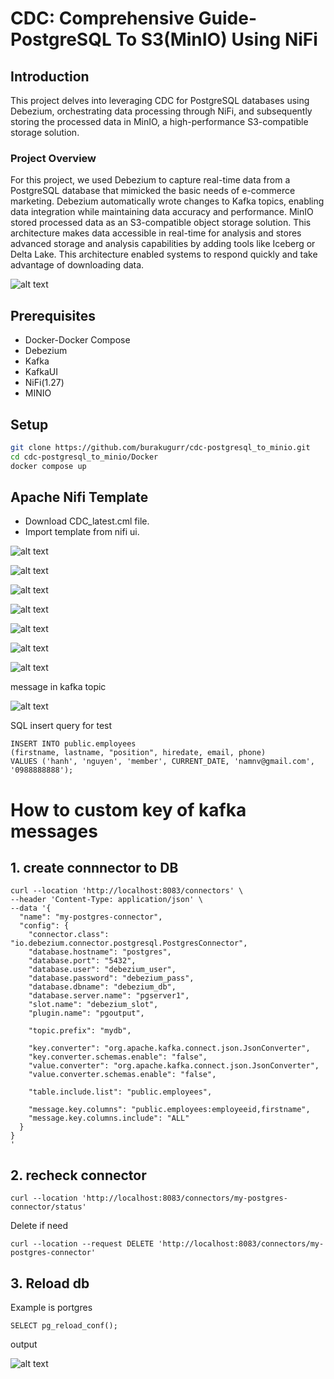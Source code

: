 # CDC: Comprehensive Guide- PostgreSQL To S3(MinIO) Using NiFi

## Introduction

This project delves into leveraging CDC for PostgreSQL databases using Debezium, orchestrating data processing through NiFi, and subsequently storing the processed data in MinIO, a high-performance S3-compatible storage solution.

### Project Overview
For this project, we used Debezium to capture real-time data from a PostgreSQL database that mimicked the basic needs of e-commerce marketing.
Debezium automatically wrote changes to Kafka topics, enabling data integration while maintaining data accuracy and performance.
MinIO stored processed data as an S3-compatible object storage solution. This architecture makes data accessible in real-time for analysis and stores advanced storage and analysis capabilities by adding tools like Iceberg or Delta Lake. This architecture enabled systems to respond quickly and take advantage of downloading data.

 ![alt text](https://cdn-images-1.medium.com/max/1800/1*NSDcDGtvwGhsNldubrn3iw.png)

## Prerequisites
- Docker-Docker Compose
- Debezium
- Kafka
- KafkaUI
- NiFi(1.27)
- MINIO

## Setup

```sh
git clone https://github.com/burakugurr/cdc-postgresql_to_minio.git
cd cdc-postgresql_to_minio/Docker
docker compose up
```

## Apache Nifi Template

- Download CDC_latest.cml file. 
- Import template from nifi ui.




![alt text](<Screenshot 2025-01-19 at 22.43.56.png>)

![alt text](<Screenshot 2025-01-19 at 22.44.37.png>)

![alt text](<Screenshot 2025-01-19 at 22.46.28.png>)

![alt text](<Screenshot 2025-01-19 at 22.47.30.png>)

![alt text](image.png)

![alt text](image-1.png)

![alt text](image-2.png)

message in kafka topic

![alt text](image-3.png)


SQL insert query for test

```
INSERT INTO public.employees
(firstname, lastname, "position", hiredate, email, phone)
VALUES ('hanh', 'nguyen', 'member', CURRENT_DATE, 'namnv@gmail.com', '0988888888');
```


# How to custom key of kafka messages

## 1. create connnector to DB

```
curl --location 'http://localhost:8083/connectors' \
--header 'Content-Type: application/json' \
--data '{
  "name": "my-postgres-connector",
  "config": {
    "connector.class": "io.debezium.connector.postgresql.PostgresConnector",
    "database.hostname": "postgres",
    "database.port": "5432",
    "database.user": "debezium_user",
    "database.password": "debezium_pass",
    "database.dbname": "debezium_db",
    "database.server.name": "pgserver1", 
    "slot.name": "debezium_slot",
    "plugin.name": "pgoutput",

    "topic.prefix": "mydb",

    "key.converter": "org.apache.kafka.connect.json.JsonConverter",
    "key.converter.schemas.enable": "false",
    "value.converter": "org.apache.kafka.connect.json.JsonConverter",
    "value.converter.schemas.enable": "false",

    "table.include.list": "public.employees",

    "message.key.columns": "public.employees:employeeid,firstname",
    "message.key.columns.include": "ALL"
  }
}
'
```

## 2. recheck connector

```
curl --location 'http://localhost:8083/connectors/my-postgres-connector/status'
```

Delete if need
```
curl --location --request DELETE 'http://localhost:8083/connectors/my-postgres-connector'
```

## 3. Reload db

Example is portgres

```
SELECT pg_reload_conf();
```

output

![alt text](image-4.png)





